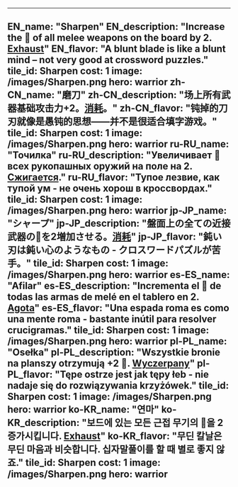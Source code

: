 ---

EN_name: "Sharpen"
EN_description: "Increase the 🔸 of all melee weapons on the board by 2. <u>Exhaust</u>"
EN_flavor: "A blunt blade is like a blunt mind – not very good at crossword puzzles."
tile_id: Sharpen
cost: 1
image: /images/Sharpen.png
hero: warrior
zh-CN_name: "磨刀"
zh-CN_description: "场上所有武器基础攻击力+2。<u>消耗</u>。"
zh-CN_flavor: "钝掉的刀刃就像是愚钝的思想——并不是很适合填字游戏。"
tile_id: Sharpen
cost: 1
image: /images/Sharpen.png
hero: warrior
ru-RU_name: "Точилка"
ru-RU_description: "Увеличивает 🔸 всех рукопашных оружий на поле на 2. <u>Сжигается</u>."
ru-RU_flavor: "Тупое лезвие, как тупой ум - не очень хорош в кроссвордах."
tile_id: Sharpen
cost: 1
image: /images/Sharpen.png
hero: warrior
jp-JP_name: "シャープ"
jp-JP_description: "盤面上の全ての近接武器の🔸を2増加させる。<u>消耗</u>"
jp-JP_flavor: "鈍い刃は鈍い心のようなもの - クロスワードパズルが苦手。"
tile_id: Sharpen
cost: 1
image: /images/Sharpen.png
hero: warrior
es-ES_name: "Afilar"
es-ES_description: "Incrementa el 🔸 de todas las armas de melé en el tablero en 2. <u>Agota</u>"
es-ES_flavor: "Una espada roma es como una mente roma - bastante inútil para resolver crucigramas."
tile_id: Sharpen
cost: 1
image: /images/Sharpen.png
hero: warrior
pl-PL_name: "Osełka"
pl-PL_description: "Wszystkie bronie na planszy otrzymują +2 🔸. <u>Wyczerpany</u>"
pl-PL_flavor: "Tępe ostrze jest jak tępy łeb - nie nadaje się do rozwiązywania krzyżówek."
tile_id: Sharpen
cost: 1
image: /images/Sharpen.png
hero: warrior
ko-KR_name: "연마"
ko-KR_description: "보드에 있는 모든 근접 무기의 🔸을 2 증가시킵니다. <u>Exhaust</u>"
ko-KR_flavor: "무딘 칼날은 무딘 마음과 비슷합니다. 십자말풀이를 할 때 별로 좋지 않죠."
tile_id: Sharpen
cost: 1
image: /images/Sharpen.png
hero: warrior
---